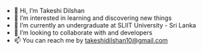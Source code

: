 - 👋 Hi, I’m Takeshi Dilshan
- 👀 I’m interested in learning and discovering new things
- 🌱 I’m currently an undergraduate at SLIIT University - Sri Lanka
- 💞️ I’m looking to collaborate with and developers
- 📫 You can reach me by takeshidilshan10@gmail.com
